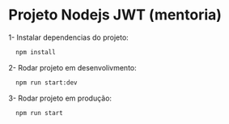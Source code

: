 # Projeto Nodejs JWT (mentoria)

1- Instalar dependencias do projeto:
```cmd
  npm install
```

2- Rodar projeto em desenvolivmento:
```cmd
  npm run start:dev
```

3- Rodar projeto em produção:
```cmd
  npm run start
```